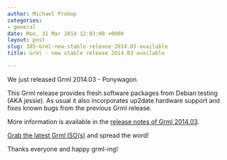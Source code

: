```yaml
---
author: Michael Prokop
categories:
- general
date: Mon, 31 Mar 2014 12:03:00 +0000
layout: post
slug: 385-Grml-new-stable-release-2014.03-available
title: Grml - new stable release 2014.03 available

---
```

We just released Grml 2014\.03 \- Ponywagon.

This Grml release provides fresh software packages from Debian testing (AKA jessie). As usual it also incorporates up2date hardware support and fixes known bugs from the previous Grml release.

More information is available in the [release notes of Grml 2014\.03](http://grml.org/changelogs/README-grml-2014.03/).

[Grab the latest Grml ISO(s)](http://grml.org/download/) and spread the word!

Thanks everyone and happy grml\-ing!
